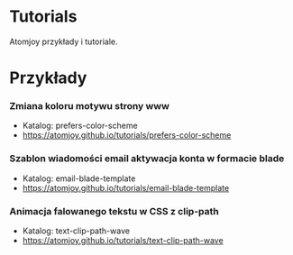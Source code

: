 # Tutorials
Atomjoy przykłady i tutoriale. 

# Przykłady

### Zmiana koloru motywu strony www 
- Katalog: prefers-color-scheme 
- https://atomjoy.github.io/tutorials/prefers-color-scheme

### Szablon wiadomości email aktywacja konta w formacie blade
- Katalog: email-blade-template
- https://atomjoy.github.io/tutorials/email-blade-template

### Animacja falowanego tekstu w CSS z clip-path
- Katalog: text-clip-path-wave
- https://atomjoy.github.io/tutorials/text-clip-path-wave
